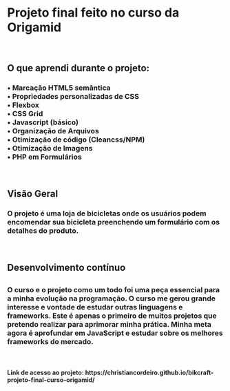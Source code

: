 <H1>Projeto final feito no curso da Origamid</H1>
<br>
<h2>O que aprendi durante o projeto:</h2>
<h3>• Marcação HTML5 semântica<br>
• Propriedades personalizadas de CSS<br>
• Flexbox<br>
• CSS Grid<br>
• Javascript (básico)<br>
• Organização de Arquivos<br>
• Otimização de código (Cleancss/NPM)<br>
• Otimização de Imagens<br>
• PHP em Formulários<br></h3>
<br>
<h2>Visão Geral</h2>
<h3>O projeto é uma loja de bicicletas onde os usuários podem encomendar sua bicicleta preenchendo um formulário com os detalhes do produto.</h3>
<br>

<h2>Desenvolvimento contínuo<h2>
<h3>O curso e o projeto como um todo foi uma peça essencial para a minha evolução na programação. O curso me gerou grande interesse e vontade de estudar outras linguagens e frameworks. Este é apenas o primeiro de muitos projetos que pretendo realizar para aprimorar minha prática. Minha meta agora é aprofundar em JavaScript e estudar sobre os melhores frameworks do mercado.</h3>
<br>
<h4>Link de acesso ao projeto: https://christiancordeiro.github.io/bikcraft-projeto-final-curso-origamid/</h4>


